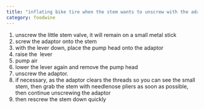 ```yaml
---
title: "inflating bike tire when the stem wants to unscrew with the adaptor"
category: foodwine
---
```


1. unscrew the little stem valve, it will remain on a small metal stick
2. screw the adaptor onto the stem
3. with the lever down, place the pump head onto the adaptor
4. raise the  lever
5. pump air
6. lower the lever again and remove the pump head
7. unscrew the adaptor.
8. if necessary, as the adaptor clears the threads so you can see the small stem, then grab the stem with needlenose pliers as soon as possible, then continue unscrewing the adaptor
9. then rescrew the stem down quickly
